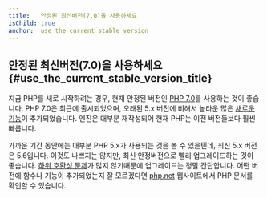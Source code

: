 ```yaml
---
title:   안정된 최신버전(7.0)을 사용하세요
isChild: true
anchor:  use_the_current_stable_version
---
```


## 안정된 최신버전(7.0)을 사용하세요 {#use_the_current_stable_version_title}

지금 PHP를 새로 시작하려는 경우, 현재 안정된 버전인 [PHP 7.0][php-release]를 사용하는 것이 좋습니다. PHP 7.0은 최근에 출시되었으며,
오래된 5.x 버전에 비해서 놀라운 많은 [새로운 기능](#language_highlights)이 추가되었습니다. 엔진은 대부분 재작성되어
현재 PHP는 이전 버전들보다 훨씬 빠릅니다.

가까운 기간 동안에는 대부분 PHP 5.x가 사용되는 것을 볼 수 있을텐데, 최신 5.x 버전은 5.6입니다. 이것도 나쁘지는 않지만,
최신 안정버전으로 빨리 업그레이드하는 것이 좋습니다. [하위 호환성 문제][php70-bc]가 많지 않기때문에 업그레이드는 정말 간단합니다.
어떤 버전에 함수나 기능이 추가되었는지 잘 모르겠다면 [php.net][php-docs] 웹사이트에서 PHP 문서를 확인할 수 있습니다.

[php-release]: http://php.net/downloads.php
[php-docs]: http://php.net/manual/
[php70-bc]: http://php.net/manual/migration70.incompatible.php